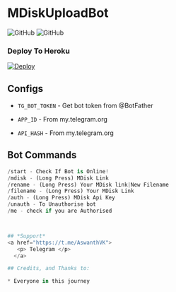 # MDiskUploadBot

![GitHub](https://img.shields.io/github/license/AswanthVK/MDiskUploadBot?label=license)
![GitHub](https://img.shields.io/badge/Version-Beta-green)

### Deploy To Heroku
[![Deploy](https://www.herokucdn.com/deploy/button.svg)](https://heroku.com/deploy?template=https://github.com/AswanthVK/New-MDiskUploadBot)

## Configs

* `TG_BOT_TOKEN`  - Get bot token from @BotFather

* `APP_ID`     - From my.telegram.org 

* `API_HASH`    - From my.telegram.org

## Bot Commands
```python
/start - Check If Bot is Online!
/mdisk - (Long Press) MDisk Link
/rename - (Long Press) Your MDisk link|New Filename
/filename - (Long Press) Your MDisk Link
/auth - (Long Press) MDisk Api Key
/unauth - To Unauthorise bot
/me - check if you are Authorised 



## *Support*
<a href="https://t.me/AswanthVK">
   <p> Telegram </p>
  </a>

## Credits, and Thanks to:

* Everyone in this journey 
